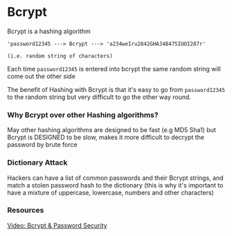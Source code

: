 # Bcrypt

Bcrypt is a hashing algorithm

```
'password12345 ---> Bcrypt ---> 'a234weIru2842GHAJ48475IUOI287r'

(i.e. random string of characters)
```

Each time `password12345` is entered into bcrypt the same random string will come out the other side

The benefit of Hashing with Bcrypt is that it's easy to go from `password12345` to the random string but very difficult to go the other way round.

### Why Bcrypt over other Hashing algorithms?

May other hashing algorithms are designed to be fast (e.g MD5 Sha1) but Bcrypt is DESIGNED to be slow, makes it more difficult to decrypt the password by brute force

### Dictionary Attack

Hackers can have a list of common passwords and their Bcrypt strings, and match a stolen password hash to the dictionary (this is why it's important to have a mixture of uppercase, lowercase, numbers and other characters)

### Resources

[Video: Bcrypt & Password Security](https://www.youtube.com/watch?v=O6cmuiTBZVs)
